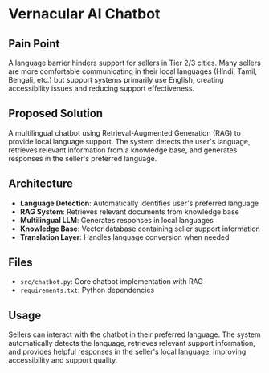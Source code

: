 # Vernacular AI Chatbot

## Pain Point
A language barrier hinders support for sellers in Tier 2/3 cities. Many sellers are more comfortable communicating in their local languages (Hindi, Tamil, Bengali, etc.) but support systems primarily use English, creating accessibility issues and reducing support effectiveness.

## Proposed Solution
A multilingual chatbot using Retrieval-Augmented Generation (RAG) to provide local language support. The system detects the user's language, retrieves relevant information from a knowledge base, and generates responses in the seller's preferred language.

## Architecture
- **Language Detection**: Automatically identifies user's preferred language
- **RAG System**: Retrieves relevant documents from knowledge base
- **Multilingual LLM**: Generates responses in local languages
- **Knowledge Base**: Vector database containing seller support information
- **Translation Layer**: Handles language conversion when needed

## Files
- `src/chatbot.py`: Core chatbot implementation with RAG
- `requirements.txt`: Python dependencies

## Usage
Sellers can interact with the chatbot in their preferred language. The system automatically detects the language, retrieves relevant support information, and provides helpful responses in the seller's local language, improving accessibility and support quality.
